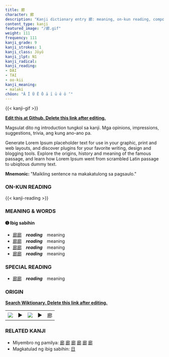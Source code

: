 ```yaml
---
title: 廊
character: 廊
description: "Kanji dictionary entry 廊: meaning, on-kun reading, compounds, origin, related kanji"
content_type: kanji
featured_image: "/廊.gif"
weight: 111
frequency: 111
kanji_grade: 9
kanji_strokes: 1
kanji_class: Jōyō
kanji_jlpt: N1
kanji_radical: 
kanji_reading: 
- DAI
- TAI
- oo-kii
kanji_meaning:
- malaki
chōon: "Ā Ī Ū Ē Ō ā ī ū ē ō ’"
---
```

[//]: # (Don't edit the line below. Kanji animated GIF code is automatically generated.)
{{< kanji-gif >}}

[//]: # (Edit below this line.)

**[Edit this at Github. Delete this link after editing.](https://github.com/tim0g/tim/tree/main/content/kanji/廊/index.md)**

Magsulat dito ng introduction tungkol sa kanji. Mga opinions, impressions, suggestions, trivia, ang kung ano-ano pa.

Generate Lorem Ipsum placeholder text for use in your graphic, print and web layouts, and discover plugins for your favorite writing, design and blogging tools. Explore the origins, history and meaning of the famous passage, and learn how Lorem Ipsum went from scrambled Latin passage to ubiqitous dummy text.
 
**Mnemonic:** "Maikling sentence na makakatulong sa pagsaulo."

### ON-KUN READING

[//]: # (Don't edit the line below. ON-KUN READING code is automatically generated.)
{{< kanji-reading >}}

### MEANING & WORDS

#### ➊ **Ibig sabihin**
  - [廊](../廊)[廊](../廊)　***reading***　meaning
  - [廊](../廊)[廊](../廊)　***reading***　meaning
  - [廊](../廊)[廊](../廊)　***reading***　meaning
  - [廊](../廊)[廊](../廊)　***reading***　meaning

### SPECIAL READING
  - [廊](../廊)[廊](../廊)　***reading***　meaning

### ORIGIN

**[Search Wiktionary. Delete this link after editing.](https://wiktionary.org/wiki/廊)**
<table class="kanji-table"><tr><td>
<img src="60px-廊-bronze.svg.png">
</td><td>▶</td><td>
<img src="60px-廊-oracle.svg.png">
</td><td>▶</td>
<td class="kanji-origin">廊</td>
</tr></table>

### RELATED KANJI
- Miyembro ng pamilya: [廊](../廊) [廊](../廊) [廊](../廊) [廊](../廊) [廊](../廊) [廊](../廊)
- Magkatulad ng ibig sabihin: [日](../日)
